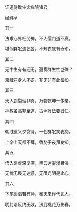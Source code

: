 证道诗致生命禅院诸君

经纬草


其一

法求心外枉劳神，不入儒门道不真。

堪悯群氓流乞苦，不知衣底有奇珍。


其二

无中生有有还无，遍贯群生性岂殊？

宝藏在身人不识，非无非有此如如。


其三

天人割裂理非真，万物乾坤一体亲。

神教虽高非至道，古今万法要归仁。


其四

朝耽道义夕贪诗，一任群氓笑我痴。

上帝上天都不拜，香焚子夜拜良知。


其五

悟入清虚深复深，黑云迷雾漫相侵。

无忧无畏无迷惑，无限光明是此心。


其六

下笔滔滔若有神，奉天来作代言人。

明封暗反终无效，汛到桃花万象春。



